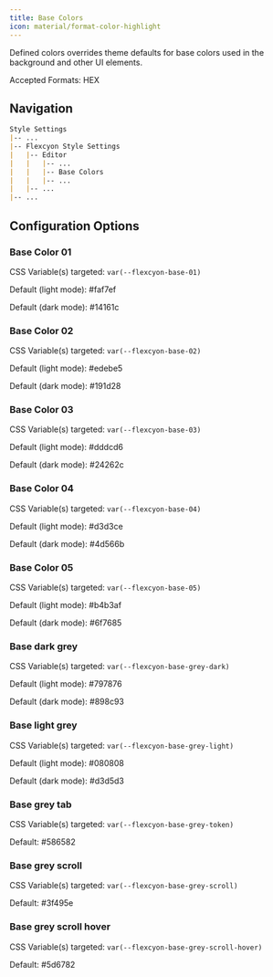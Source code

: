 ```yaml
---
title: Base Colors
icon: material/format-color-highlight
---
```


Defined colors overrides theme defaults for base colors used in the background 
and other UI elements.

Accepted Formats: HEX

## Navigation

```md
Style Settings
|-- ...
|-- Flexcyon Style Settings
|   |-- Editor
|   |   |-- ...
|   |   |-- Base Colors
|   |   |-- ...
|   |-- ...
|-- ...
```

## Configuration Options

### Base Color 01

CSS Variable(s) targeted: `var(--flexcyon-base-01)`

Default (light mode):
<span class="col-sqr" style="background-color: #faf7ef"></span>  #faf7ef

Default (dark mode):
<span class="col-sqr" style="background-color: #14161c"></span> #14161c

### Base Color 02

CSS Variable(s) targeted: `var(--flexcyon-base-02)`

Default (light mode):
<span class="col-sqr" style="background-color: #edebe5"></span> #edebe5

Default (dark mode):
<span class="col-sqr" style="background-color: #191d28"></span> #191d28

### Base Color 03

CSS Variable(s) targeted: `var(--flexcyon-base-03)`

Default (light mode):
<span class="col-sqr" style="background-color: #dddcd6"></span> #dddcd6

Default (dark mode):
<span class="col-sqr" style="background-color: #24262c"></span> #24262c

### Base Color 04

CSS Variable(s) targeted: `var(--flexcyon-base-04)`

Default (light mode):
<span class="col-sqr" style="background-color: #d3d3ce"></span> #d3d3ce

Default (dark mode):
<span class="col-sqr" style="background-color: #4d566b"></span> #4d566b

### Base Color 05

CSS Variable(s) targeted: `var(--flexcyon-base-05)`

Default (light mode):
<span class="col-sqr" style="background-color: #b4b3af"></span> #b4b3af

Default (dark mode):
<span class="col-sqr" style="background-color: #6f7685"></span> #6f7685

### Base dark grey

CSS Variable(s) targeted: `var(--flexcyon-base-grey-dark)`

Default (light mode):
<span class="col-sqr" style="background-color: #797876"></span> #797876

Default (dark mode):
<span class="col-sqr" style="background-color: #898c93"></span> #898c93

### Base light grey

CSS Variable(s) targeted: `var(--flexcyon-base-grey-light)`

Default (light mode):
<span class="col-sqr" style="background-color: #080808"></span> #080808

Default (dark mode):
<span class="col-sqr" style="background-color: #d3d5d3"></span> #d3d5d3

### Base grey tab

CSS Variable(s) targeted: `var(--flexcyon-base-grey-token)`

Default:
<span class="col-sqr" style="background-color: #586582"></span> #586582

### Base grey scroll 

CSS Variable(s) targeted: `var(--flexcyon-base-grey-scroll)`

Default:
<span class="col-sqr" style="background-color: #3f495e"></span> #3f495e

### Base grey scroll hover

CSS Variable(s) targeted: `var(--flexcyon-base-grey-scroll-hover)`

Default:
<span class="col-sqr" style="background-color: #5d6782"></span> #5d6782

